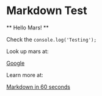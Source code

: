 # Markdown Test

** Hello Mars! **

Check the `console.log('Testing');`

Look up mars at: 

[Google](https://www.google.com)

Learn more at:

[Markdown in 60 seconds](https://www.commonmark.org/help/)
